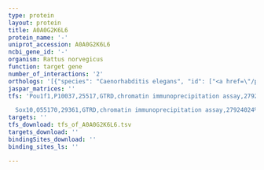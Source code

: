 ```yaml
---
type: protein
layout: protein
title: A0A0G2K6L6
protein_name: '-'
uniprot_accession: A0A0G2K6L6
ncbi_gene_id: '-'
organism: Rattus norvegicus
function: target gene
number_of_interactions: '2'
orthologs: '[{"species": "Caenorhabditis elegans", "id": ["<a href=\"/protein/q8wqa8\">Q8WQA8</a>"]}, {"species": "Saccharomyces cerevisiae", "id": ["<a href=\"/protein/p38701\">P38701</a>"]}]'
jaspar_matrices: ''
tfs: 'Pou1f1,P10037,25517,GTRD,chromatin immunoprecipitation assay,27924024%5Buid%5D,No

  Sox10,O55170,29361,GTRD,chromatin immunoprecipitation assay,27924024%5Buid%5D,No'
targets: ''
tfs_download: tfs_of_A0A0G2K6L6.tsv
targets_download: ''
bindingSites_download: ''
binding_sites_ls: ''

---
```

